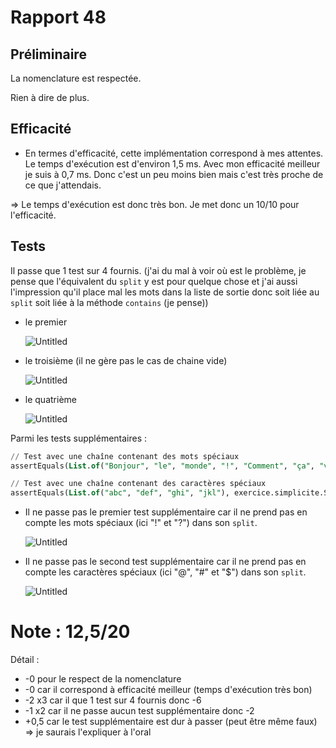# Rapport 48

## Préliminaire

La nomenclature est respectée.

Rien à dire de plus.

## Efficacité

- En termes d'efficacité, cette implémentation correspond à mes attentes. Le temps d'exécution est d'environ 1,5 ms. Avec mon efficacité meilleur je suis à 0,7 ms. Donc c'est un peu moins bien mais c'est très proche de ce que j'attendais.

⇒ Le temps d'exécution est donc très bon. Je met donc un 10/10 pour l'efficacité.

## Tests

Il passe que 1 test sur 4 fournis. (j'ai du mal à voir où est le problème, je pense que l'équivalent du `split` y est pour quelque chose et j'ai aussi l'impression qu'il place mal les mots dans la liste de sortie donc soit liée au `split` soit liée à la méthode `contains` (je pense))

- le premier
    
    ![Untitled](Rapport%2048%2064a5ac25b7bf4300949fcf207e419d74/Untitled.png)
    
- le troisième (il ne gère pas le cas de chaine vide)
    
    ![Untitled](Rapport%2048%2064a5ac25b7bf4300949fcf207e419d74/Untitled%201.png)
    
- le quatrième
    
    ![Untitled](Rapport%2048%2064a5ac25b7bf4300949fcf207e419d74/Untitled%202.png)
    

Parmi les tests supplémentaires :

```sql
// Test avec une chaîne contenant des mots spéciaux
assertEquals(List.of("Bonjour", "le", "monde", "!", "Comment", "ça", "va", "?"), exercice.simplicite.SimpliciteMeilleur.solution("Bonjour le monde! Comment ça va?", List.of("B", "l", "m", "C", "v")));

// Test avec une chaîne contenant des caractères spéciaux
assertEquals(List.of("abc", "def", "ghi", "jkl"), exercice.simplicite.SimpliciteMeilleur.solution("abc@def#ghi$jkl", List.of("a", "d", "g", "j")));
```

- Il ne passe pas le premier test supplémentaire car il ne prend pas en compte les mots spéciaux (ici "!" et "?") dans son `split`.
    
    ![Untitled](Rapport%2048%2064a5ac25b7bf4300949fcf207e419d74/Untitled%203.png)
    
- Il ne passe pas le second test supplémentaire car il ne prend pas en compte les caractères spéciaux (ici "@", "#" et "$") dans son `split`.
    
    ![Untitled](Rapport%2048%2064a5ac25b7bf4300949fcf207e419d74/Untitled%204.png)
    

# Note : 12,5/20

Détail :

- -0 pour le respect de la nomenclature
- -0 car il correspond à efficacité meilleur (temps d'exécution très bon)
- -2 x3 car il que 1 test sur 4 fournis donc -6
- -1 x2 car il ne passe aucun test supplémentaire donc -2
- +0,5 car le test supplémentaire est dur à passer (peut être même faux) => je saurais l'expliquer à l'oral